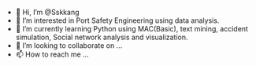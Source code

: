 - 👋 Hi, I’m @Sskkang
- 👀 I’m interested in Port Safety Engineering using data analysis.
- 🌱 I’m currently learning Python using MAC(Basic), text mining, accident simulation, Social network analysis and visualization.
- 💞️ I’m looking to collaborate on ...
- 📫 How to reach me ...

<!---
Sskkang/Sskkang is a ✨ special ✨ repository because its `README.md` (this file) appears on your GitHub profile.
You can click the Preview link to take a look at your changes.
--->
